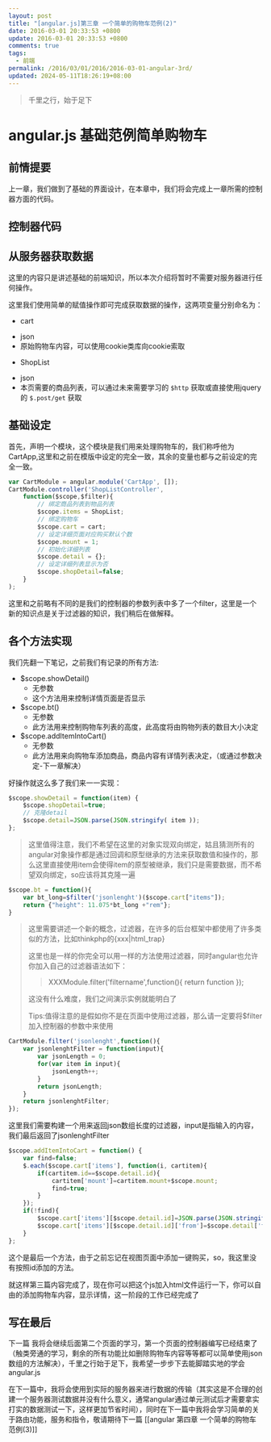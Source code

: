 ```yaml
---
layout: post
title: "[angular.js]第三章 一个简单的购物车范例(2)"
date: 2016-03-01 20:33:53 +0800
update: 2016-03-01 20:33:53 +0800
comments: true
tags:
  - 前端
permalink: /2016/03/01/2016/2016-03-01-angular-3rd/
updated: 2024-05-11T18:26:19+08:00
---
```

> 千里之行，始于足下

angular.js 基础范例简单购物车
================================

前情提要
------------

  上一章，我们做到了基础的界面设计，在本章中，我们将会完成上一章所需的控制器方面的代码。
  
控制器代码
-----------------

## 从服务器获取数据

  这里的内容只是讲述基础的前端知识，所以本次介绍将暂时不需要对服务器进行任何操作。
  
  这里我们使用简单的赋值操作即可完成获取数据的操作，这两项变量分别命名为：
  
  - cart 
   + json 
   + 原始购物车内容，可以使用cookie类库向cookie索取
  - ShopList 
   + json 
   + 本页需要的商品列表，可以通过未来需要学习的 `$http` 获取或直接使用jquery的 `$.post/get` 获取
  <!-- more -->
## 基础设定

  首先，声明一个模块，这个模块是我们用来处理购物车的，我们称呼他为CartApp,这里和之前在模版中设定的完全一致，其余的变量也都与之前设定的完全一致。
  
```js
var CartModule = angular.module('CartApp', []);
CartModule.controller('ShopListController',
	function($scope,$filter){  
		// 绑定商品列表到物品列表
		$scope.items = ShopList;
		// 绑定购物车
		$scope.cart = cart;
		// 设定详细页面对应购买默认个数
		$scope.mount = 1;
		// 初始化详细列表
		$scope.detail = {};
		// 设定详细列表显示为否
		$scope.shopDetail=false;
	}
);
```
  这里和之前略有不同的是我们的控制器的参数列表中多了一个filter，这里是一个新的知识点是关于过滤器的知识，我们稍后在做解释。
  
  
## 各个方法实现

  我们先翻一下笔记，之前我们有记录的所有方法:
  
  - $scope.showDetail()
    + 无参数
    + 这个方法用来控制详情页面是否显示
  - $scope.bt()
    + 无参数
	+ 此方法用来控制购物车列表的高度，此高度将由购物列表的数目大小决定
  - $scope.addItemIntoCart()
    + 无参数
	+ 此方法用来向购物车添加商品，商品内容有详情列表决定，（或通过参数决定-下一章解决）

  好操作就这么多了我们来一一实现：
  
```js
$scope.showDetail = function(item) {
	$scope.shopDetail=true;
	// 克隆detail
	$scope.detail=JSON.parse(JSON.stringify( item ));
};
```
  
  > 这里值得注意，我们不希望在这里的对象实现双向绑定，姑且猜测所有的angular对象操作都是通过回调和原型继承的方法来获取数值和操作的，那么这里直接使用item会使得item的原型被继承，我们只是需要数据，而不希望双向绑定，so应该将其克隆一遍

```js
$scope.bt = function(){
	var bt_long=$filter('jsonlenght')($scope.cart["items"]);
	return {"height": 11.075*bt_long +"rem"};
}
```
  
  > 这里需要讲述一个新的概念，过滤器，在许多的后台框架中都使用了许多类似的方法，比如thinkphp的{xxx|html_trap}
  >
  > 这里也是一样的你完全可以用一样的方法使用过滤器，同时angular也允许你加入自己的过滤器语法如下：
  > > XXXModule.filter('filtername',function()\{ return function \});
  > 
  > 这没有什么难度，我们之间演示实例就能明白了
  >
  > Tips:值得注意的是假如你不是在页面中使用过滤器，那么请一定要将$filter加入控制器的参数中来使用
  
```js
CartModule.filter('jsonlenght',function(){
	var jsonlenghtFilter = function(input){
		var jsonLength = 0;
		for(var item in input){
			jsonLength++;
		}
		return jsonLength;
	}
	return jsonlenghtFilter;
});
```
 
  这里我们需要构建一个用来返回json数组长度的过滤器，input是指输入的内容，我们最后返回了jsonlenghtFilter
  
```js
$scope.addItemIntoCart = function() {
	var find=false;
	$.each($scope.cart['items'], function(i, cartitem){
		if(cartitem.id==$scope.detail.id){
			cartitem['mount']=cartitem.mount+$scope.mount;
			find=true;
		}
	});
	if(!find){
		$scope.cart['items'][$scope.detail.id]=JSON.parse(JSON.stringify( $scope.detail ));
		$scope.cart['items'][$scope.detail.id]['from']=$scope.detail['from']['id'];
	}
};
```

  这个是最后一个方法，由于之前忘记在视图页面中添加一键购买，so，我这里没有按照id添加的方法。
  
  就这样第三篇内容完成了，现在你可以把这个js加入html文件运行一下，你可以自由的添加购物车内容，显示详情，这一阶段的工作已经完成了

写在最后
--------------

下一篇 我将会继续后面第二个页面的学习，第一个页面的控制器编写已经结束了（触类旁通的学习，剩余的所有功能比如删除购物车内容等等都可以简单使用json数组的方法解决），千里之行始于足下，我希望一步步下去能脚踏实地的学会angular.js

在下一篇中，我将会使用到实际的服务器来进行数据的传输（其实这是不合理的创建一个服务器测试数据并没有什么意义，通常angular通过单元测试后才需要拿实打实的数据测试一下，这样更加节省时间），同时在下一篇中我将会学习简单的关于路由功能，服务和指令，敬请期待下一篇
[[angular 第四章 一个简单的购物车范例(3)]]
  
  
 